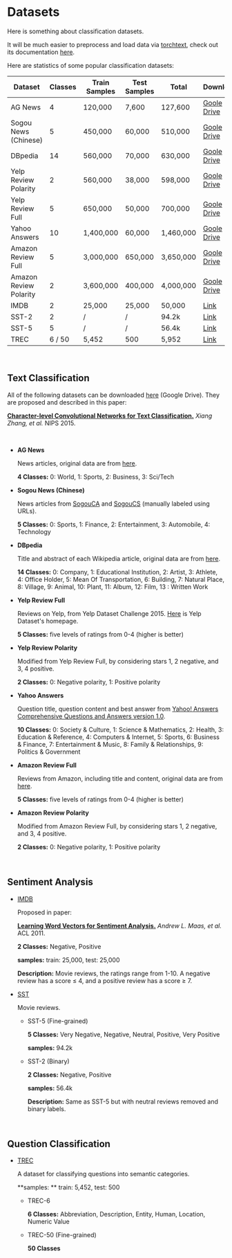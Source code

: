 # Datasets

Here is something about classification datasets.

It will be much easier to preprocess and load data via [torchtext](https://github.com/pytorch/text), check out its documentation [here](https://pytorch.org/text/).

Here are statistics of some popular classification datasets:

| Dataset                | Classes | Train Samples | Test Samples | Total     | Download                                                     |
| ---------------------- | ------- | ------------- | ------------ | --------- | ------------------------------------------------------------ |
| AG News                | 4       | 120,000       | 7,600        | 127,600   | [Goole Drive](https://drive.google.com/file/d/0Bz8a_Dbh9QhbUDNpeUdjb0wxRms/view?usp=sharing) |
| Sogou News (Chinese)   | 5       | 450,000       | 60,000       | 510,000   | [Goole Drive](https://drive.google.com/file/d/0Bz8a_Dbh9QhbUkVqNEszd0pHaFE/view?usp=sharing) |
| DBpedia                | 14      | 560,000       | 70,000       | 630,000   | [Goole Drive](https://drive.google.com/file/d/0Bz8a_Dbh9QhbQ2Vic1kxMmZZQ1k/view?usp=sharing) |
| Yelp Review Polarity   | 2       | 560,000       | 38,000       | 598,000   | [Goole Drive](https://drive.google.com/file/d/0Bz8a_Dbh9QhbQ2Vic1kxMmZZQ1k/view?usp=sharing) |
| Yelp Review Full       | 5       | 650,000       | 50,000       | 700,000   | [Goole Drive](https://drive.google.com/file/d/0Bz8a_Dbh9QhbZlU4dXhHTFhZQU0/view?usp=sharing) |
| Yahoo Answers          | 10      | 1,400,000     | 60,000       | 1,460,000 | [Goole Drive](https://drive.google.com/file/d/0Bz8a_Dbh9Qhbd2JNdDBsQUdocVU/view?usp=sharing) |
| Amazon Review Full     | 5       | 3,000,000     | 650,000      | 3,650,000 | [Goole Drive](https://drive.google.com/file/d/0Bz8a_Dbh9QhbZVhsUnRWRDhETzA/view?usp=sharing) |
| Amazon Review Polarity | 2       | 3,600,000     | 400,000      | 4,000,000 | [Goole Drive](https://drive.google.com/file/d/0Bz8a_Dbh9QhbZVhsUnRWRDhETzA/view?usp=sharing) |
| IMDB                   | 2       | 25,000        | 25,000       | 50,000    | [Link](http://ai.stanford.edu/~amaas/data/sentiment/aclImdb_v1.tar.gz) |
| SST-2                  | 2       | /             | /            | 94.2k     | [Link](http://nlp.stanford.edu/sentiment/trainDevTestTrees_PTB.zip) |
| SST-5                  | 5       | /             | /            | 56.4k     | [Link](http://nlp.stanford.edu/sentiment/trainDevTestTrees_PTB.zip) |
| TREC                   | 6 / 50  | 5,452         | 500          | 5,952     | [Link](https://cogcomp.seas.upenn.edu/Data/QA/QC/)           |

&nbsp;

## Text Classification

All of the following datasets can be downloaded [here](https://drive.google.com/drive/u/0/folders/0Bz8a_Dbh9Qhbfll6bVpmNUtUcFdjYmF2SEpmZUZUcVNiMUw1TWN6RDV3a0JHT3kxLVhVR2M) (Google Drive). They are proposed and described in this paper:

[**Character-level Convolutional Networks for Text Classification.**](https://papers.nips.cc/paper/5782-character-level-convolutional-networks-for-text-classification.pdf) *Xiang Zhang, et al.* NIPS 2015.

&nbsp;

- **AG News**

  News articles, original data are from [here](http://groups.di.unipi.it/~gulli/AG_corpus_of_news_articles.html).

  **4 Classes:** 0: World, 1: Sports, 2: Business, 3: Sci/Tech

- **Sogou News (Chinese)**

  News articles from [ SogouCA](https://www.sogou.com/labs/resource/ca.php) and [SogouCS](https://www.sogou.com/labs/resource/cs.php) (manually labeled using URLs).

  **5 Classes:** 0: Sports, 1: Finance, 2: Entertainment, 3: Automobile, 4: Technology

- **DBpedia**

  Title and abstract of each Wikipedia article, original data are from [here](https://wiki.dbpedia.org/services-resources/datasets/dbpedia-datasets).

  **14 Classes:** 0: Company, 1: Educational Institution, 2: Artist, 3: Athlete, 4: Office Holder, 5: Mean Of Transportation, 6: Building, 7: Natural Place, 8: Village, 9: Animal, 10: Plant, 11: Album, 12: Film, 13 : Written Work

- **Yelp Review Full**

  Reviews on Yelp, from Yelp Dataset Challenge 2015. [Here](https://www.yelp.com/dataset) is Yelp Dataset's homepage.

  **5 Classes:**  five levels of ratings from 0-4 (higher is better)

- **Yelp Review Polarity**

  Modified from Yelp Review Full, by considering stars 1, 2 negative, and 3, 4 positive.

  **2 Classes:** 0: Negative polarity, 1: Positive polarity

- **Yahoo Answers**

  Question title, question content and best answer from [Yahoo! Answers Comprehensive Questions and Answers version 1.0](https://webscope.sandbox.yahoo.com/catalog.php?datatype=l&did=11).

  **10 Classes:** 0: Society & Culture, 1: Science & Mathematics, 2: Health, 3: Education & Reference, 4: Computers & Internet, 5: Sports, 6: Business & Finance, 7: Entertainment & Music, 8: Family & Relationships, 9: Politics & Government

- **Amazon Review Full**

  Reviews from Amazon, including title and content, original data are from [here](https://snap.stanford.edu/data/web-Amazon.html).

  **5 Classes:**  five levels of ratings from 0-4 (higher is better)

- **Amazon Review Polarity**

  Modified from Amazon Review Full, by considering stars 1, 2 negative, and 3, 4 positive.

  **2 Classes:** 0: Negative polarity, 1: Positive polarity

&nbsp;

## Sentiment Analysis

- [IMDB](https://ai.stanford.edu/~amaas/data/sentiment/)

  Proposed in paper:

  [**Learning Word Vectors for Sentiment Analysis.**](https://www.aclweb.org/anthology/P11-1015.pdf) *Andrew L. Maas, et al.* ACL 2011.

  **2 Classes:** Negative, Positive

  **samples:** train: 25,000, test: 25,000

  **Description:** Movie reviews, the ratings range from 1-10. A negative review has a score ≤ 4, and a positive review has a score ≥ 7.

- [SST](https://nlp.stanford.edu/sentiment/)

  Movie reviews.

  - SST-5 (Fine-grained)

    **5 Classes:** Very Negative, Negative, Neutral, Positive, Very Positive

    **samples:**  94.2k

  - SST-2 (Binary)

    **2 Classes:** Negative, Positive

    **samples:**  56.4k

    **Description:**  Same as SST-5 but with neutral reviews removed and binary labels.

&nbsp;

## Question Classification

- [TREC](https://cogcomp.seas.upenn.edu/Data/QA/QC/)

  A dataset for classifying questions into semantic categories.

  **samples: ** train: 5,452, test: 500

  - TREC-6

    **6 Classes:** Abbreviation, Description, Entity, Human, Location, Numeric Value

  - TREC-50 (Fine-grained)

    **50 Classes**